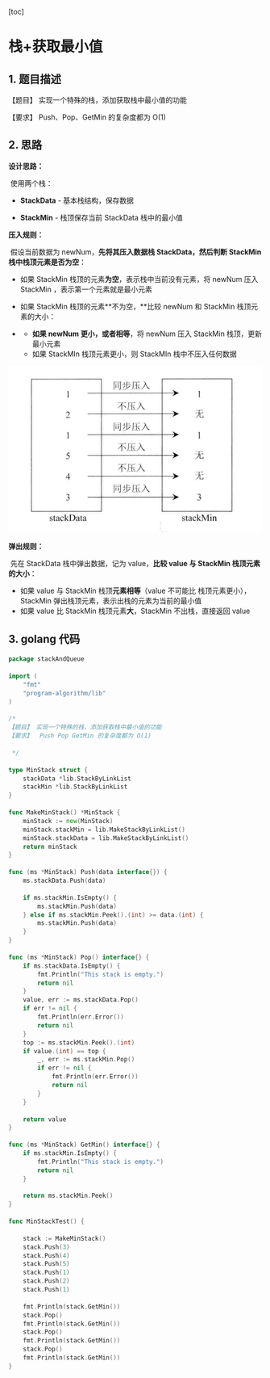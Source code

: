 [toc]



# 栈+获取最小值





## 1. 题目描述



【题目】 实现一个特殊的栈，添加获取栈中最小值的功能

【要求】  Push、Pop、GetMin 的复杂度都为 O(1)



## 2. 思路



**设计思路：**

​	使用两个栈：

- **StackData** - 基本栈结构，保存数据

- **StackMin** - 栈顶保存当前 StackData 栈中的最小值



**压入规则：**

​	假设当前数据为 newNum，**先将其压入数据栈 StackData，然后判断 StackMin 栈中栈顶元素是否为空**：

- 如果 StackMin 栈顶的元素**为空**，表示栈中当前没有元素，将 newNum 压入 StackMin ，表示第一个元素就是最小元素

- 如果 StackMin 栈顶的元素**不为空，**比较 newNum 和 StackMin 栈顶元素的大小：

- - **如果 newNum 更小，或者相等**，将 newNum 压入 StackMin 栈顶，更新最小元素
  - 如果 StackMIn 栈顶元素更小，则 StackMIn 栈中不压入任何数据



![img](https://raw.githubusercontent.com/Nevermore12321/LeetCode/blog/%E5%B7%A6%E7%A8%8B%E4%BA%91%E7%AE%97%E6%B3%95200%E9%A2%98/clipboard.png)



**弹出规则：**

​	先在 StackData 栈中弹出数据，记为 value，**比较 value 与 StackMin 栈顶元素的大小**：

- 如果 value 与 StackMin 栈顶**元素相等**（value 不可能比 栈顶元素更小），StackMin 弹出栈顶元素，表示出栈的元素为当前的最小值
- 如果 value 比 StackMin 栈顶元素**大**，StackMin 不出栈，直接返回 value



## 3. golang 代码



```go	
package stackAndQueue

import (
	"fmt"
	"program-algorithm/lib"
)

/*
【题目】 实现一个特殊的栈，添加获取栈中最小值的功能
【要求】  Push Pop GetMin 的复杂度都为 O(1)

 */

type MinStack struct {
	stackData *lib.StackByLinkList
	stackMin *lib.StackByLinkList
}

func MakeMinStack() *MinStack {
	minStack := new(MinStack)
	minStack.stackMin = lib.MakeStackByLinkList()
	minStack.stackData = lib.MakeStackByLinkList()
	return minStack
}

func (ms *MinStack) Push(data interface{}) {
	ms.stackData.Push(data)

	if ms.stackMin.IsEmpty() {
		ms.stackMin.Push(data)
	} else if ms.stackMin.Peek().(int) >= data.(int) {
		ms.stackMin.Push(data)
	}
}

func (ms *MinStack) Pop() interface{} {
	if ms.stackData.IsEmpty() {
		fmt.Println("This stack is empty.")
		return nil
	}
	value, err := ms.stackData.Pop()
	if err != nil {
		fmt.Println(err.Error())
		return nil
	}
	top := ms.stackMin.Peek().(int)
	if value.(int) == top {
		_, err := ms.stackMin.Pop()
		if err != nil {
			fmt.Println(err.Error())
			return nil
		}
	}

	return value
}

func (ms *MinStack) GetMin() interface{} {
	if ms.stackMin.IsEmpty() {
		fmt.Println("This stack is empty.")
		return nil
	}

	return ms.stackMin.Peek()
}

func MinStackTest() {

	stack := MakeMinStack()
	stack.Push(3)
	stack.Push(4)
	stack.Push(5)
	stack.Push(1)
	stack.Push(2)
	stack.Push(1)

	fmt.Println(stack.GetMin())
	stack.Pop()
	fmt.Println(stack.GetMin())
	stack.Pop()
	fmt.Println(stack.GetMin())
	stack.Pop()
	fmt.Println(stack.GetMin())
}
```


